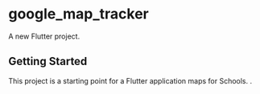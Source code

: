 # google_map_tracker

A new Flutter project.

## Getting Started

This project is a starting point for a Flutter application maps for Schools.
.
